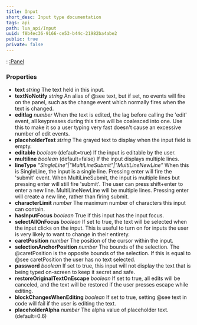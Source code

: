 ```yaml
---
title: Input
short_desc: Input type documentation
tags: api
path: lua_api/Input
uuid: f8b4ec36-9166-ce53-b44c-21982ba4abe2
public: true
private: false
---
```


 : [:Panel](/lua_api/Input)

### Properties

* **text** *string* The text held in this input.
* **textNoNotify** *string* An alias of @see text, but if set, no events will fire on the panel, such as the change event which normally fires when the text is changed.
* **editlag** *number* When the text is edited, the lag before calling the 'edit' event, all keypresses during this time will be coalesced into one. Use this to make it so a user typing very fast doesn't cause an excessive number of edit events.
* **placeholderText** *string* The grayed text to display when the input field is empty.
* **editable** *boolean* (default=true) If the input is editable by the user.
* **multiline** *boolean* (default=false) If the input displays multiple lines.
* **lineType** *"SingleLine"|"MultiLineSubmit"|"MultiLineNewLine"* When this is SingleLine, the input is a single line. Pressing enter will fire the 'submit' event. When MultiLineSubmit, the input is multiple lines but pressing enter will still fire 'submit'. The user can press shift+enter to enter a new line. MultiLineNewLine will be multiple lines. Pressing enter will create a new line, rather than firing submit.
* **characterLimit** *number* The maximum number of characters this input can contain.
* **hasInputFocus** *boolean* True if this input has the input focus.
* **selectAllOnFocus** *boolean* If set to true, the text will be selected when the input clicks on the input. This is useful to turn on for inputs the user is very likely to want to change in their entirety.
* **caretPosition** *number* The position of the cursor within the input.
* **selectionAnchorPosition** *number* The bounds of the selection. The @caretPosition is the opposite bounds of the selection. If this is equal to @see caretPosition the user has no text selected.
* **password** *boolean* If set to true, this input will not display the text that is being typed on-screen to keep it secret and safe.
* **restoreOriginalTextOnEscape** *boolean* If set to true, all edits will be canceled, and the text will be restored if the user presses escape while editing.
* **blockChangesWhenEditing** *boolean* If set to true, setting @see text in code will fail if the user is editing the text.
* **placeholderAlpha** *number* The alpha value of placeholder text. (default=0.6)
